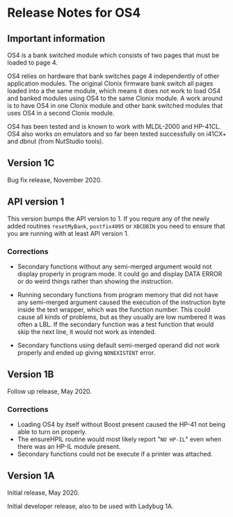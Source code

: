 # Release Notes for OS4

## Important information

OS4 is a bank switched module which consists of two pages that must be
loaded to page 4.

OS4 relies on hardware that bank switches page 4 independently of other
application modules. The original Clonix firmware bank switch all
pages loaded into a the same module, which means it does not work to
load OS4 and banked modules using OS4 to the same Clonix module.
A work around is to have OS4 in one Clonix module and other bank
switched modules that uses OS4 in a second Clonix module.

OS4 has been tested and is known to work with MLDL-2000 and HP-41CL.
OS4 also works on emulators and so far been tested successfully on
i41CX+ and dbnut (from NutStudio tools).

## Version 1C

Bug fix release, November 2020.

## API version 1

This version bumps the API version to 1. If you requre any of the newly
added routines `resetMyBank`, `postfix4095` or `XBCDBIN` you need to
ensure that you are running with at least API version 1.

### Corrections

* Secondary functions without any semi-merged argument would not
  display properly in program mode. It could go and display DATA ERROR
  or do weird things rather than showing the instruction.

* Running secondary functions from program memory that did not have
  any semi-merged argument caused the execution of the instruction
  byte inside the text wrapper, which was the function number. This
  could cause all kinds of problems, but as they usually are low
  numbered it was often a LBL. If the secondary function was a test
  function that would skip the next line, it would not work as
  intended.

* Secondary functions using default semi-merged operand did not work
  properly and ended up giving `NONEXISTENT` error.

## Version 1B

Follow up release, May 2020.

### Corrections

* Loading OS4 by itself without Boost present caused the HP-41 not
  being able to turn on properly.
* The ensureHPIL routine would most likely report "`NO HP-IL`" even
  when there was an HP-IL module present.
* Secondary functions could not be execute if a printer was attached.

## Version 1A

Initial release, May 2020.

Initial developer release, also to be used with Ladybug 1A.
